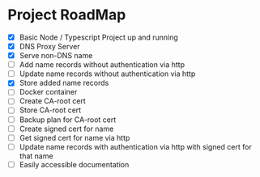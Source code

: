 # Project RoadMap

- [x] Basic Node / Typescript Project up and running
- [x] DNS Proxy Server
- [x] Serve non-DNS name
- [ ] Add name records without authentication via http
- [ ] Update name records without authentication via http
- [x] Store added name records
- [ ] Docker container
- [ ] Create CA-root cert
- [ ] Store CA-root cert
- [ ] Backup plan for CA-root cert
- [ ] Create signed cert for name
- [ ] Get signed cert for name via http
- [ ] Update name records with authentication via http with signed cert for that name
- [ ] Easily accessible documentation
